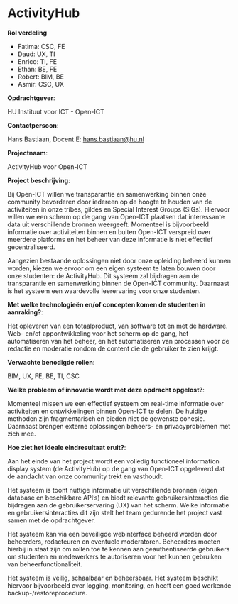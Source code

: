 # ActivityHub

**Rol verdeling**
- Fatima:    CSC, FE
- Daud:      UX, TI
- Enrico:    TI, FE
- Ethan:     BE, FE
- Robert:    BIM, BE
- Asmir:     CSC, UX








**Opdrachtgever**:

HU Instituut voor ICT - Open-ICT

**Contactpersoon**:

Hans Bastiaan, Docent
E: hans.bastiaan@hu.nl

**Projectnaam**:

ActivityHub voor Open-ICT

**Project beschrijving**:

Bij Open-ICT willen we transparantie en samenwerking binnen onze community bevorderen door
iedereen op de hoogte te houden van de activiteiten in onze tribes, gildes en Special Interest Groups
(SIGs). Hiervoor willen we een scherm op de gang van Open-ICT plaatsen dat interessante data uit
verschillende bronnen weergeeft. Momenteel is bijvoorbeeld informatie over activiteiten binnen en
buiten Open-ICT verspreid over meerdere platforms en het beheer van deze informatie is niet
effectief gecentraliseerd.

Aangezien bestaande oplossingen niet door onze opleiding beheerd kunnen worden, kiezen we
ervoor om een eigen systeem te laten bouwen door onze studenten: de ActivityHub. Dit systeem zal
bijdragen aan de transparantie en samenwerking binnen de Open-ICT community. Daarnaast is het
systeem een waardevolle leerervaring voor onze studenten.

**Met welke technologieën en/of concepten komen de studenten in aanraking?**:

Het opleveren van een totaalproduct, van software tot en met de hardware. Web- en/of
appontwikkeling voor het scherm op de gang, het automatiseren van het beheer, en het
automatiseren van processen voor de redactie en moderatie rondom de content die de gebruiker te
zien krijgt.

**Verwachte benodigde rollen**:

BIM, UX, FE, BE, TI, CSC

**Welke probleem of innovatie wordt met deze opdracht opgelost?**:

Momenteel missen we een effectief systeem om real-time informatie over activiteiten en
ontwikkelingen binnen Open-ICT te delen. De huidige methoden zijn fragmentarisch en bieden niet
de gewenste cohesie. Daarnaast brengen externe oplossingen beheers- en privacyproblemen met
zich mee.

**Hoe ziet het ideale eindresultaat eruit?**:

Aan het einde van het project wordt een volledig functioneel information display system (de
ActivityHub) op de gang van Open-ICT opgeleverd dat de aandacht van onze community trekt en
vasthoudt.

Het systeem is toont nuttige informatie uit verschillende bronnen (eigen database en beschikbare
API’s) en biedt relevante gebruikersinteracties die bijdragen aan de gebruikerservaring (UX) van het
scherm. Welke informatie en gebruikersinteracties dit zijn stelt het team gedurende het project vast
samen met de opdrachtgever.

Het systeem kan via een beveiligde webinterface beheerd worden door beheerders, redacteuren en
eventuele moderatoren. Beheerders moeten hierbij in staat zijn om rollen toe te kennen aan
geauthentiseerde gebruikers om studenten en medewerkers te autoriseren voor het kunnen
gebruiken van beheerfunctionaliteit.

Het systeem is veilig, schaalbaar en beheersbaar. Het systeem beschikt hiervoor bijvoorbeeld over
logging, monitoring, en heeft een goed werkende backup-/restoreprocedure.
